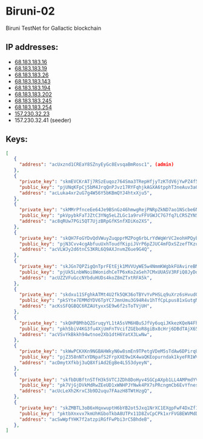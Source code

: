 # Biruni-02

Biruni TestNet for Gallactic blockchain

## IP addresses:
* [68.183.183.16](http://68.183.183.16:50053/)
* [68.183.183.19](http://68.183.183.19:50053/)
* [68.183.183.26](http://68.183.183.26:50053/)
* [68.183.183.143](http://68.183.183.143:50053/)
* [68.183.183.194](http://68.183.183.194:50053/)
* [68.183.183.202](http://68.183.183.202:50053/)
* [68.183.183.245](http://68.183.183.245:50053/)
* [68.183.183.254](http://68.183.183.254:50053/)
* [157.230.32.23](http://157.230.32.23:50053/)
* 157.230.32.41 (seeder)



## Keys:
```json
[
   {
     "address": "acUxznd1CREaY8SZnyEyGc8EvsqaBmRosc1", (admin)
   },
   {
     "private_key": "skmEVCKrATj7RSzEuqoz764Sma3TRepHfjyTzKTdV6jYwPZ4f5VLYj9vcBjwcX6raBcsHuoPEuPQpcY8Cu8G3Ku8gjPVQSL",
     "public_key": "pjUNqKFpCj5bM4JrqQnPJvz17RYFqhjkAGXA6tpphT3neAuv3aQ",
     "address": "acLuka4xr2uG7g4W56Y5bKBmQYJ4htxXju5",
   },
   {
     "private_key": "skMMrPfnceEe64Je9BSnGz46hmwgRejPNRpZkND7ao1NScbe6NQQJHLqp1T3bjStis5ZEDygsbN6u4q2XfPaXKUEiH6khaX",
     "public_key": "pkVpybkFaTJZtC3YNg5eLZLGc1a9rvFFVGWJC7G7fq7LCR5ZYNS",
     "address": "ac8qRUw7PGi5QT7UjzBRpGfKSnfXDiKo2XS",
   },
   {
     "private_key": "skQH7FoGYDvQdVWuyZuqpprMZPog6rbLrYdWqWrVC2eohHPQybTELaDiruDYnpxCZYvr3kxcXJFcgx9UyfENAuLBDU4HSqn",
     "public_key": "pjN3Cvv4cgAbfuuUxhToudfKipiJVrP6pZJUC4mFDxSZzefTKzu",
     "address": "acVLWJy2d6tnCS3KRL6Q9AXJnvmZ6ue9G4Q",
   },
   {
     "private_key": "skJGn7QPZigQnTprFEtEjk1MVVUyWE5w4NmmKWgbkFUAvireBMGsG5rvvHouyQAwzbPqvVSuLYr8bUP83qDmQFVd9ewE2MN",
     "public_key": "pjUk5LnbWNoi8WonidhCeTP6xKo2aSeh7CMxUUASV3RFiQ8JyDd",
     "address": "acUZZVFuGccNYbduHUDs4koZ8mZTxtRFA5k",
   },
   {
     "private_key": "skdxu11SFghkATMt4U2fk5QK36oTBYvYvPHSLq9uXrz6sHvudQ1bJtcVTsDL2q1NDdMbi4FMFNh8hSB7oWqbJYA4FeMNzjr",
     "public_key": "pkSYte7EMMdYDV6TpYC7JmnUmu3G94R4v1hTfCpLpus81xGutgM",
     "address": "acKsSFQGBQC6RZAUtyxxSE9w6f2sToTVjUH",
   },
   {
     "private_key": "skQHPBMhbQZGruqyYL1tA5sVM6HBuSJfVy6uqiJKkezKQeN4Fhq6A65UT63oAyPVkVf21NW7wEvuFxDo19EuGe3fw7JnRYn",
     "public_key": "pkh5biV4KG3fu4XjUmFnTVcifZGEboR8giBx8cHrj6DBdTAjX65",
     "address": "acVSvYkBkkh94wtnoe2Xb1dtH6YatX3LwNw",
   },
   {
     "private_key": "skWwPCKXKn9NGBAHWkyN6w8smEn9TPetgVDeM5sTdAw6DPirqUGLgCB51GghsorqNEq3hHGmsfxifB2jbUYeT6jDAtDbtSy",
     "public_key": "pjZ358nNTxYDNpafS2FrpXXE9w1K4waQKEopurndak1kyeFR1WV",
     "address": "acDmytXfkbj3uQ8XfiAd2EgBe4L553dyeyN",
   },
   {
     "private_key": "skfbDUBftnSTfH3k5VTCJZDh8DoHyv4SGCpAXpb1LL4AMPmdYVnBNsciWFzAwMZZLgxKugRbrqrqRbjRKEPvZpheu7tZxJb",
     "public_key": "pk7VjGjDVkMdRwZEeUD1xWNHPJYNwk4PX7sPRcngmCb6EvYfnes",
     "address": "acUcLeXh2KrxC3b9D2uqu7FAazH8TWtHzgQ",
   },
   {
     "private_key": "skZMBTL3oB6xHqxwuptH6bYB2ot5Jxq1NrXC1EXgpFwF4DxZf1SMt3CjR7yY9Me9SZShynUW2H6maeiGDnYXLdTE2bdiE7x",
     "public_key": "pktbXnxvx7kmUhKGboTkbA8UTPx11D8ZvCpCPk1xrFVGBEWVMdD",
     "address": "acSwWpfYHK7f2atzpiRGfFwPbi3rC5BhdeB",
   },
]
```
